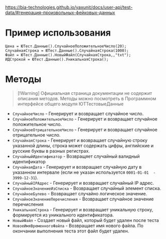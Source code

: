 https://bia-technologies.github.io/yaxunit/docs/user-api/test-data/#генерация-произвольных-фейковых-данных
# Пример использования
```bsl
Цена = ЮТест.Данные().СлучайноеПоложительноеЧисло(20);
СлучайнаяСтрока = ЮТест.Данные().СлучайнаяСтрока(1000);
Файл = ЮТест.Данные().НовыйФайл(СлучайнаяСтрока,,"txt");
ИДСтрокой = ЮТест.Данные().УникальнаяСтрока();
```
# Методы
> [!Warning] Официальная страница документации не содержит описания методов. Методы можно посмотреть в Программном интерфейсе общего модуля ЮТТестовыеДанные
- `СлучайноеЧисло` - Генерирует и возвращает случайное число.
- `СлучайноеПоложительноеЧисло` - Генерирует и возвращает случайное положительное число.
- `СлучайноеОтрицательноеЧисло` - Генерирует и возвращает случайное отрицательное число.
- `СлучайнаяСтрока` - Генерирует и возвращает случайную строку указанной длины, строка может содержать цифры, английские и русские буквы в разных регистрах.
- `СлучайныйИдентификатор` - Возвращяет случайный валидный идентификатор
- `СлучайнаяДата` - Генерирует и возвращает случайную дату в указанном интервале (если не указан используется `0001-01-01  - 3999-12-31`).
- `СлучайныйIPАдрес` - Генерирует и возвращает случайный IP адрес.
- `СлучайноеЗначениеИзСписка` - Возвращает случайный элемент списка.
- `СлучайноеБулево` - Возвращает случайно логическое значение.
- `СлучайноеЗначениеПеречисления` - Возвращает случайное значение перечисления
- `УникальнаяСтрока` - Генерирует и возвращает уникальную строку, формируется из уникального идентификатора.
- `НовыйФайл` - Создает новый файл, который будет удален после теста
- `НовоеИмяВременногоФайла` - Возвращает имя нового файла. По окончании выполнения теста этот файл будет удален.